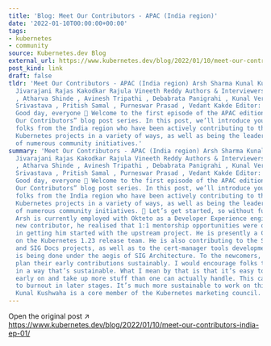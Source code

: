 ```yaml
---
title: 'Blog: Meet Our Contributors - APAC (India region)'
date: '2022-01-10T00:00:00+00:00'
tags:
- kubernetes
- community
source: Kubernetes.dev Blog
external_url: https://www.kubernetes.dev/blog/2022/01/10/meet-our-contributors-india-ep-01/
post_kind: link
draft: false
tldr: 'Meet Our Contributors - APAC (India region) Arsh Sharma Kunal Kushwaha Madhav
  Jivarajani Rajas Kakodkar Rajula Vineeth Reddy Authors & Interviewers: Anubhav Vardhan
  , Atharva Shinde , Avinesh Tripathi , Debabrata Panigrahi , Kunal Verma , Pranshu
  Srivastava , Pritish Samal , Purneswar Prasad , Vedant Kakde Editor: Priyanka Saggu
  Good day, everyone 👋 Welcome to the first episode of the APAC edition of the “Meet
  Our Contributors” blog post series. In this post, we’ll introduce you to five amazing
  folks from the India region who have been actively contributing to the upstream
  Kubernetes projects in a variety of ways, as well as being the leaders or maintainers
  of numerous community initiatives.'
summary: 'Meet Our Contributors - APAC (India region) Arsh Sharma Kunal Kushwaha Madhav
  Jivarajani Rajas Kakodkar Rajula Vineeth Reddy Authors & Interviewers: Anubhav Vardhan
  , Atharva Shinde , Avinesh Tripathi , Debabrata Panigrahi , Kunal Verma , Pranshu
  Srivastava , Pritish Samal , Purneswar Prasad , Vedant Kakde Editor: Priyanka Saggu
  Good day, everyone 👋 Welcome to the first episode of the APAC edition of the “Meet
  Our Contributors” blog post series. In this post, we’ll introduce you to five amazing
  folks from the India region who have been actively contributing to the upstream
  Kubernetes projects in a variety of ways, as well as being the leaders or maintainers
  of numerous community initiatives. 💫 Let’s get started, so without further ado…
  Arsh is currently employed with Okteto as a Developer Experience engineer. As a
  new contributor, he realised that 1:1 mentorship opportunities were quite beneficial
  in getting him started with the upstream project. He is presently a CI Signal shadow
  on the Kubernetes 1.23 release team. He is also contributing to the SIG Testing
  and SIG Docs projects, as well as to the cert-manager tools development work that
  is being done under the aegis of SIG Architecture. To the newcomers, Arsh helps
  plan their early contributions sustainably. I would encourage folks to contribute
  in a way that’s sustainable. What I mean by that is that it’s easy to be very enthusiastic
  early on and take up more stuff than one can actually handle. This can often lead
  to burnout in later stages. It’s much more sustainable to work on things iteratively.
  Kunal Kushwaha is a core member of the Kubernetes marketing council.'
---
```

Open the original post ↗ https://www.kubernetes.dev/blog/2022/01/10/meet-our-contributors-india-ep-01/
